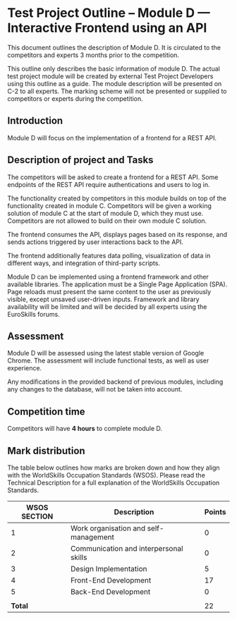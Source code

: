 # Test Project Outline – Module D — Interactive Frontend using an API

This document outlines the description of Module D. It is circulated to the competitors and experts 3 months prior to
the competition.

This outline only describes the basic information of module D. The actual test project module will be
created by external Test Project Developers using this outline as a guide. The module description will be presented on
C-2 to all experts. The marking scheme will not be presented or supplied to competitors or experts during the
competition.

## Introduction

Module D will focus on the implementation of a frontend for a REST API.

## Description of project and Tasks

The competitors will be asked to create a frontend for a REST API.
Some endpoints of the REST API require authentications and users to log in.

The functionality created by competitors in this module builds on top of the functionality created in module C.
Competitors will be given a working solution of module C at the start of module D, which they must use.
Competitors are not allowed to build on their own module C solution.

The frontend consumes the API, displays pages based on its response, and sends actions triggered by user interactions back to the API.

The frontend additionally features data polling, visualization of data in different ways, and integration of third-party scripts.

Module D can be implemented using a frontend framework and other available libraries.
The application must be a Single Page Application (SPA).
Page reloads must present the same content to the user as previously visible, except unsaved user-driven inputs.
Framework and library availability will be limited and will be decided by all experts using the EuroSkills forums.

## Assessment

Module D will be assessed using the latest stable version of Google Chrome. The assessment will include functional
tests, as well as user experience.

Any modifications in the provided backend of previous modules, including any changes to the database, will not be taken
into account.

## Competition time

Competitors will have **4 hours** to complete module D.

## Mark distribution

The table below outlines how marks are broken down and how they align with the WorldSkills Occupation Standards (WSOS).
Please read the Technical Description for a full explanation of the WorldSkills Occupation Standards.

| WSOS SECTION | Description                            | Points |
|--------------|----------------------------------------|--------|
| 1            | Work organisation and self-management  | 0      |
| 2            | Communication and interpersonal skills | 0      |
| 3            | Design Implementation                  | 5      |
| 4            | Front-End Development                  | 17     |
| 5            | Back-End Development                   | 0      |
|              |                                        |        |
| **Total**    |                                        | 22     |
